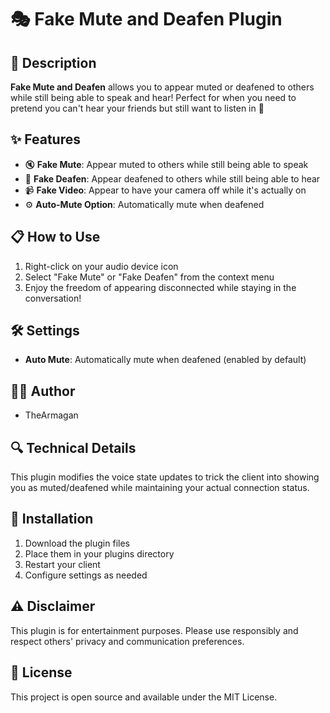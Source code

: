 # 🎭 Fake Mute and Deafen Plugin

## 🎯 Description
**Fake Mute and Deafen** allows you to appear muted or deafened to others while still being able to speak and hear! Perfect for when you need to pretend you can't hear your friends but still want to listen in 🤫

## ✨ Features
- 🔇 **Fake Mute**: Appear muted to others while still being able to speak
- 🦻 **Fake Deafen**: Appear deafened to others while still being able to hear
- 📹 **Fake Video**: Appear to have your camera off while it's actually on
- ⚙️ **Auto-Mute Option**: Automatically mute when deafened

## 📋 How to Use
1. Right-click on your audio device icon
2. Select "Fake Mute" or "Fake Deafen" from the context menu
3. Enjoy the freedom of appearing disconnected while staying in the conversation!

## 🛠️ Settings
- **Auto Mute**: Automatically mute when deafened (enabled by default)

## 👨‍💻 Author
- TheArmagan

## 🔍 Technical Details
This plugin modifies the voice state updates to trick the client into showing you as muted/deafened while maintaining your actual connection status.

## 🚀 Installation
1. Download the plugin files
2. Place them in your plugins directory
3. Restart your client
4. Configure settings as needed

## ⚠️ Disclaimer
This plugin is for entertainment purposes. Please use responsibly and respect others' privacy and communication preferences.

## 📝 License
This project is open source and available under the MIT License. 
